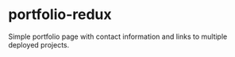 # portfolio-redux
Simple portfolio page with contact information and links to multiple deployed projects.
